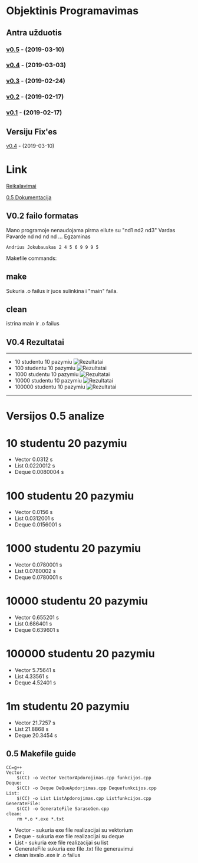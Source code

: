 # Objektinis Programavimas


## Antra užduotis

### [v0.5](https://github.com/Andriusjok/ObjekProg/releases/tag/Version0.5) - (2019-03-10) 
### [v0.4](https://github.com/Andriusjok/ObjekProg/releases/tag/Ver0.4) - (2019-03-03) 
### [v0.3](https://github.com/Andriusjok/ObjekProg/releases/tag/v0.3) - (2019-02-24)
### [v0.2](https://github.com/Andriusjok/ObjekProg/releases/tag/V0.2E) - (2019-02-17)
### [v0.1](https://github.com/Andriusjok/ObjekProg/releases/tag/0.1FixedBugs) - (2019-02-17)

## Versiju Fix'es
[v0.4](https://github.com/Andriusjok/ObjekProg/releases/tag/ver0.4F) - (2019-03-10)
# Link
[Reikalavimai](https://github.com/objprog/paskaitos2019/wiki/2-oji-u%C5%BEduotis)

[0.5 Dokumentacija](#user-content-versijos-05-analize)


## V0.2 failo formatas
Mano programoje nenaudojama pirma eilute su "nd1 nd2 nd3"
Vardas Pavarde nd nd nd nd ... Egzaminas
```
Andrius Jokubauskas 2 4 5 6 9 9 9 5
```
Makefile commands:
## make
Sukuria .o failus ir juos sulinkina i "main" faila.
## clean
istrina main ir .o failus
## V0.4 Rezultatai
------------------------------------------------------------
* 10 studentu 10 pazymiu
![Rezultatai](https://i.imgur.com/eR9Ch3D.png)
* 100 studentu 10 pazymiu
![Rezultatai](https://i.imgur.com/3PjcBh6.png)
* 1000 studentu 10 pazymiu
![Rezultatai](https://i.imgur.com/nmrE4hJ.png)
* 10000 studentu 10 pazymiu
![Rezultatai](https://i.imgur.com/kqrcstP.png)
* 100000 studentu 10 pazymiu
![Rezultatai](https://i.imgur.com/W0WxAto.png)
------------
# Versijos 0.5 analize
# 10 studentu 20 pazymiu
* Vector 0.0312 s
* List 0.0220012 s
* Deque 0.0080004 s
# 100 studentu 20 pazymiu
* Vector 0.0156 s
* List 0.0312001 s
* Deque 0.0156001 s
# 1000 studentu 20 pazymiu
* Vector 0.0780001 s
* List 0.0780002 s
* Deque 0.0780001 s
# 10000 studentu 20 pazymiu
* Vector 0.655201 s
* List 0.686401 s
* Deque 0.639601 s
# 100000 studentu 20 pazymiu
* Vector 5.75641 s
* List 4.33561 s
* Deque 4.52401 s
# 1m studentu 20 pazymiu
* Vector 21.7257 s
* List 21.8868 s
* Deque 20.3454 s
## 0.5 Makefile guide
```
CC=g++
Vector:
	$(CC) -o Vector VectorApdorojimas.cpp funkcijos.cpp
Deque: 
	$(CC) -o Deque DeQueApdorjimas.cpp Dequefunkcijos.cpp
List:
	$(CC) -o List ListApdorojimas.cpp Listfunkcijos.cpp
GenerateFile:
	$(CC) -o GenerateFile SarasoGen.cpp
clean:
	rm *.o *.exe *.txt
```
* Vector - sukuria exe file realizacijai su vektorium
* Deque - sukuria exe file realizacijai su deque
* List - sukuria exe file realizacijai su list
* GenerateFile sukuria exe file .txt file generavimui
* clean isvalo .exe ir .o failus

